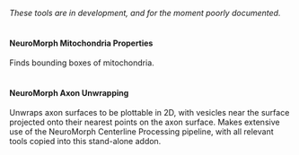 *These tools are in development, and for the moment poorly documented.*  
<br>


#### NeuroMorph Mitochondria Properties  
Finds bounding boxes of mitochondria.  
<br>

#### NeuroMorph Axon Unwrapping  
Unwraps axon surfaces to be plottable in 2D, with vesicles near the surface projected onto their nearest points on the axon surface.  Makes extensive use of the NeuroMorph Centerline Processing pipeline, with all relevant tools copied into this stand-alone addon.
